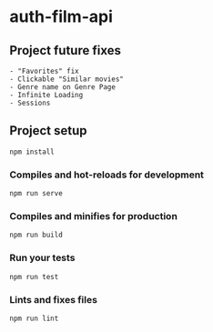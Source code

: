 # auth-film-api

## Project future fixes
```
- "Favorites" fix
- Clickable "Similar movies"
- Genre name on Genre Page
- Infinite Loading
- Sessions
```
## Project setup
```
npm install
```

### Compiles and hot-reloads for development
```
npm run serve
```

### Compiles and minifies for production
```
npm run build
```

### Run your tests
```
npm run test
```

### Lints and fixes files
```
npm run lint
```

